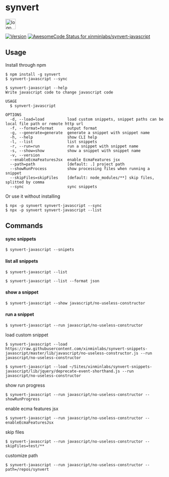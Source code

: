 # synvert

<img src="https://synvert.xinminlabs.com/img/logo_96.png" alt="logo" width="32" height="32" />

[![Version](https://img.shields.io/npm/v/synvert.svg)](https://npmjs.org/package/synvert)
[![AwesomeCode Status for xinminlabs/synvert-javascript](https://awesomecode.io/projects/a211af53-b83c-49e0-b12f-985463cbf297/status)](https://awesomecode.io/repos/xinminlabs/synvert-javascript)

## Usage

Install through npm

```
$ npm install -g synvert
$ synvert-javascript --sync

$ synvert-javascript --help
Write javascript code to change javascript code

USAGE
  $ synvert-javascript

OPTIONS
  -d, --load=load          load custom snippets, snippet paths can be local file path or remote http url
  -f, --format=format      output format
  -g, --generate=generate  generate a snippet with snippet name
  -h, --help               show CLI help
  -l, --list               list snippets
  -r, --run=run            run a snippet with snippet name
  -s, --show=show          show a snippet with snippet name
  -v, --version
  --enableEcmaFeaturesJsx  enable EcmaFeatures jsx
  --path=path              [default: .] project path
  --showRunProcess         show processing files when running a snippet
  --skipFiles=skipFiles    [default: node_modules/**] skip files, splitted by comma
  --sync                   sync snippets
```

Or use it without installing

```
$ npx -p synvert synvert-javascript --sync
$ npx -p synvert synvert-javascript --list
```

## Commands

#### sync snippets

```
$ synvert-javascript --snipets
```

#### list all snippets

```
$ synvert-javascript --list

$ synvert-javascript --list --format json
```

#### show a snippet

```
$ synvert-javascript --show javascript/no-useless-constructor
```

#### run a snippet

```
$ synvert-javascript --run javascript/no-useless-constructor
```

load custom snippet

```
$ synvert-javascript --load https://raw.githubusercontent.com/xinminlabs/synvert-snippets-javascript/master/lib/javascript/no-useless-constructor.js --run javascript/no-useless-constructor

$ synvert-javascript --load ~/Sites/xinminlabs/synvert-snippets-javascript/lib/jquery/deprecate-event-shorthand.js --run javascript/no-useless-constructor
```

show run progress

```
$ synvert-javascript --run javascript/no-useless-constructor --showRunProgress
```

enable ecma features jsx

```
$ synvert-javascript --run javascript/no-useless-constructor --enableEcmaFeaturesJsx
```

skip files

```
$ synvert-javascript --run javascript/no-useless-constructor --skipFiles=test/**
```

customize path

```
$ synvert-javascript --run javascript/no-useless-constructor --path=/repos/synvert
```
